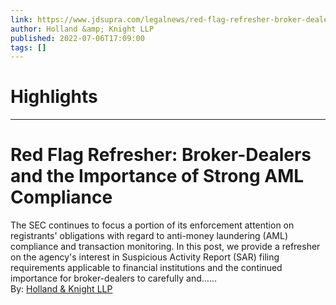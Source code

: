 ```yaml
---
link: https://www.jdsupra.com/legalnews/red-flag-refresher-broker-dealers-and-5505784/
author: Holland &amp; Knight LLP
published: 2022-07-06T17:09:00
tags: []
---
```

# Highlights


---
# Red Flag Refresher: Broker-Dealers and the Importance of Strong AML Compliance
The SEC continues to focus a portion of its enforcement attention on registrants' obligations with regard to anti-money laundering (AML) compliance and transaction monitoring. In this post, we provide a refresher on the agency's interest in Suspicious Activity Report (SAR) filing requirements applicable to financial institutions and the continued importance for broker-dealers to carefully and…...  
By: [Holland & Knight LLP](https://www.jdsupra.com/profile/Holland_Knight/)